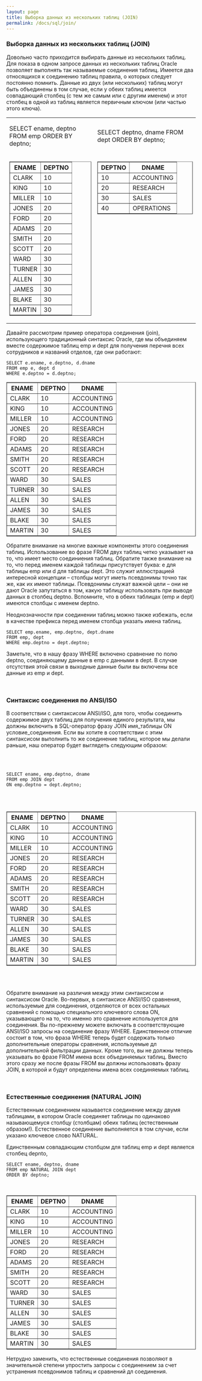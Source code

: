 ```yaml
---
layout: page
title: Выборка данных из нескольких таблиц (JOIN)
permalink: /docs/sql/join/
---
```



### Выборка данных из нескольких таблиц (JOIN)


Довольно часто приходится выбирать данные из нескольких таблиц. Для показа в одном запросе данных из нескольких таблиц Oracle позволяет выполнять так называемые соединения таблиц. Имеется два относящихся к соединению таблиц правила, о которых следует постоянно помнить. Данные из двух (или нескольких) таблиц могут быть объединены в том случае, если у обеих таблиц имеется совпадающий столбец (с тем же самым или с другим именем) и этот столбец в одной из таблиц является первичным ключом (или частью этого ключа).



<table>
<tr>


<td>

SELECT ename, deptno
FROM emp
ORDER BY deptno;


</td>
<td>

SELECT deptno, dname
FROM dept
ORDER BY deptno;


</td>
</tr>

<tr>
<td valign="top">

 <TABLE BORDER="1">
<TR><TH>ENAME</TH><TH>DEPTNO</TH></TR>
<TR><TD>CLARK</TD><TD>10</TD></TR>
<TR><TD>KING</TD><TD>10</TD></TR>
<TR><TD>MILLER</TD><TD>10</TD></TR>
<TR><TD>JONES</TD><TD>20</TD></TR>
<TR><TD>FORD</TD><TD>20</TD></TR>
<TR><TD>ADAMS</TD><TD>20</TD></TR>
<TR><TD>SMITH</TD><TD>20</TD></TR>
<TR><TD>SCOTT</TD><TD>20</TD></TR>
<TR><TD>WARD</TD><TD>30</TD></TR>
<TR><TD>TURNER</TD><TD>30</TD></TR>
<TR><TD>ALLEN</TD><TD>30</TD></TR>
<TR><TD>JAMES</TD><TD>30</TD></TR>
<TR><TD>BLAKE</TD><TD>30</TD></TR>
<TR><TD>MARTIN</TD><TD>30</TD></TR>
</TABLE>

</td>
<td valign="top">

<TABLE BORDER="1">
<TR><TH>DEPTNO</TH><TH>DNAME</TH></TR>
<TR><TD>10</TD><TD>ACCOUNTING</TD></TR>
<TR><TD>20</TD><TD>RESEARCH</TD></TR>
<TR><TD>30</TD><TD>SALES</TD></TR>
<TR><TD>40</TD><TD>OPERATIONS</TD></TR>
</TABLE>

</td>
</tr>

</table>


Давайте рассмотрим пример оператора соединения (join), использующего традиционный синтаксис Oracle, где мы объединяем вместе содержимое таблиц emp и dept для получения перечня всех сотрудников и названий отделов, где они работают:


    SELECT e.ename, e.deptno, d.dname
    FROM emp e, dept d
    WHERE e.deptno = d.deptno;


<TABLE BORDER="1">
<TR><TH>ENAME</TH><TH>DEPTNO</TH><TH>DNAME</TH></TR>
<TR><TD>CLARK</TD><TD>10</TD><TD>ACCOUNTING</TD></TR>
<TR><TD>KING</TD><TD>10</TD><TD>ACCOUNTING</TD></TR>
<TR><TD>MILLER</TD><TD>10</TD><TD>ACCOUNTING</TD></TR>
<TR><TD>JONES</TD><TD>20</TD><TD>RESEARCH</TD></TR>
<TR><TD>FORD</TD><TD>20</TD><TD>RESEARCH</TD></TR>
<TR><TD>ADAMS</TD><TD>20</TD><TD>RESEARCH</TD></TR>
<TR><TD>SMITH</TD><TD>20</TD><TD>RESEARCH</TD></TR>
<TR><TD>SCOTT</TD><TD>20</TD><TD>RESEARCH</TD></TR>
<TR><TD>WARD</TD><TD>30</TD><TD>SALES</TD></TR>
<TR><TD>TURNER</TD><TD>30</TD><TD>SALES</TD></TR>
<TR><TD>ALLEN</TD><TD>30</TD><TD>SALES</TD></TR>
<TR><TD>JAMES</TD><TD>30</TD><TD>SALES</TD></TR>
<TR><TD>BLAKE</TD><TD>30</TD><TD>SALES</TD></TR>
<TR><TD>MARTIN</TD><TD>30</TD><TD>SALES</TD></TR>
</TABLE>


Обратите внимание на многие важные компоненты этого соединения таблиц. Использование во фразе FROM двух таблиц четко указывает на то, что имеет место соединиения таблиц. Обратите также внимание на то, что перед именем каждой таблицы присутствует буква: e для таблицы emp или d для таблицы dept. Это служит иллюстрацией интересной концепции – столбцы могут иметь псевдонимы точно так же, как их имеют таблицы. Псевдонимы служат важной цели – они не дают Oracle запутаться в том, какую таблицу использовать при выводе данных в столбец deptno. Вспомните, что в обеих таблицах (emp и dept) имеются столбцы с именем deptno.


Неоднозначности при соединении таблиц можно также избежать, если в качестве префикса перед именем столбца указать имена таблиц.


    SELECT emp.ename, emp.deptno, dept.dname
    FROM emp, dept
    WHERE emp.deptno = dept.deptno;


Заметьте, что в нашу фразу WHERE включено сравнение по полю deptno, соединяющему данные в emp с данными в dept. В случае отсутствия этой связи в выходные данные были вы включены все данные из emp и dept.


<br/>
<h3>Синтаксис соединения по ANSI/ISO</h3>



В соответствии с синтаксисом ANSI/ISO, для того, чтобы соединить содержимое двух таблиц для    получения единого результата, мы должны включить в SQL-оператор фразу JOIN имя_таблицы ON условие_соединения. Если вы хотите в соответствии с этим синтаксисом выполнить то же соединение таблиц, которое мы делали раньше, наш оператор будет выглядеть следующим образом:

<br/><br/>


    SELECT ename, emp.deptno, dname
    FROM emp JOIN dept
    ON emp.deptno = dept.deptno;

<br/><br/>

<TABLE BORDER="1">
<TR><TH>ENAME</TH><TH>DEPTNO</TH><TH>DNAME</TH></TR>
<TR><TD>CLARK</TD><TD>10</TD><TD>ACCOUNTING</TD></TR>
<TR><TD>KING</TD><TD>10</TD><TD>ACCOUNTING</TD></TR>
<TR><TD>MILLER</TD><TD>10</TD><TD>ACCOUNTING</TD></TR>
<TR><TD>JONES</TD><TD>20</TD><TD>RESEARCH</TD></TR>
<TR><TD>FORD</TD><TD>20</TD><TD>RESEARCH</TD></TR>
<TR><TD>ADAMS</TD><TD>20</TD><TD>RESEARCH</TD></TR>
<TR><TD>SMITH</TD><TD>20</TD><TD>RESEARCH</TD></TR>
<TR><TD>SCOTT</TD><TD>20</TD><TD>RESEARCH</TD></TR>
<TR><TD>WARD</TD><TD>30</TD><TD>SALES</TD></TR>
<TR><TD>TURNER</TD><TD>30</TD><TD>SALES</TD></TR>
<TR><TD>ALLEN</TD><TD>30</TD><TD>SALES</TD></TR>
<TR><TD>JAMES</TD><TD>30</TD><TD>SALES</TD></TR>
<TR><TD>BLAKE</TD><TD>30</TD><TD>SALES</TD></TR>
<TR><TD>MARTIN</TD><TD>30</TD><TD>SALES</TD></TR>
</TABLE>

<br/><br/>


Обратите внимание на различия между этим синтаксисом и синтаксисом Oracle. Во-первых, в синтаксисе ANSI/ISO сравнения, используемые для соединения, отделяются от всех остальных сравнений с помощью специального ключевого слова ON, указывающего на то, что именно это сравнение используется для соединения. Вы по-прежнему можете включать в соответствующие ANSI/ISO запросы на соединение фразу WHERE. Единственное отличие состоит в том, что фраза WHERE теперь будет содержать только дополнительные операторы сравнения, используемые дл дополнительной фильтрации данных. Кроме того, вы не должны теперь указывать во фразе FROM  имена всех объединяемых таблиц. Вместо этого сразу же после фразы FROM вы должны использовать фразу JOIN, в которой и будут определены имена всех соединяемых таблиц.


<br/>
<h3>Естественные соединения  (NATURAL JOIN)</h3>



Естественным соединением называется соединение между двумя таблицами, в котором Oracle соединяет таблицы по одинаково называющемуся столбцу (столбцам) обеих таблиц (естественным образом!). Естественное соединение выполняется в том случае, если указано ключевое слово NATURAL.



Единственным совпадающим столбцом для таблиц emp и dept является столбец depnto,

    SELECT ename, deptno, dname
    FROM emp NATURAL JOIN dept
    ORDER BY deptno;


<br/>

<TABLE BORDER="1">
<TR><TH>ENAME</TH><TH>DEPTNO</TH><TH>DNAME</TH></TR>
<TR><TD>CLARK</TD><TD>10</TD><TD>ACCOUNTING</TD></TR>
<TR><TD>KING</TD><TD>10</TD><TD>ACCOUNTING</TD></TR>
<TR><TD>MILLER</TD><TD>10</TD><TD>ACCOUNTING</TD></TR>
<TR><TD>JONES</TD><TD>20</TD><TD>RESEARCH</TD></TR>
<TR><TD>FORD</TD><TD>20</TD><TD>RESEARCH</TD></TR>
<TR><TD>ADAMS</TD><TD>20</TD><TD>RESEARCH</TD></TR>
<TR><TD>SMITH</TD><TD>20</TD><TD>RESEARCH</TD></TR>
<TR><TD>SCOTT</TD><TD>20</TD><TD>RESEARCH</TD></TR>
<TR><TD>WARD</TD><TD>30</TD><TD>SALES</TD></TR>
<TR><TD>TURNER</TD><TD>30</TD><TD>SALES</TD></TR>
<TR><TD>ALLEN</TD><TD>30</TD><TD>SALES</TD></TR>
<TR><TD>JAMES</TD><TD>30</TD><TD>SALES</TD></TR>
<TR><TD>BLAKE</TD><TD>30</TD><TD>SALES</TD></TR>
<TR><TD>MARTIN</TD><TD>30</TD><TD>SALES</TD></TR>
</TABLE>


Нетрудно заменить, что естественные соединения позволяют в значительной степени упростить запросы с соединением за  счет устранения псевдонимов таблиц и сравнений дл соединения.
